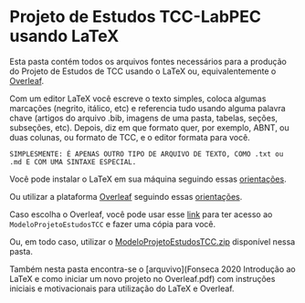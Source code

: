 # Projeto de Estudos TCC-LabPEC usando LaTeX

Esta pasta contém todos os arquivos fontes necessários para a produção do Projeto de Estudos de TCC usando o LaTeX ou, equivalentemente o [Overleaf](https://www.overleaf.com).

Com um editor LaTeX você escreve o texto simples, coloca algumas marcações (negrito, itálico, etc) e referencia tudo usando alguma palavra chave (artigos do arquivo .bib, imagens de uma pasta, tabelas, seções, subseções, etc). Depois, diz em que formato quer, por exemplo, ABNT, ou duas colunas, ou formato de TCC, e o editor formata para você.

`SIMPLESMENTE: É APENAS OUTRO TIPO DE ARQUIVO DE TEXTO, COMO .txt ou .md E COM UMA SINTAXE ESPECIAL.`

Você pode instalar o LaTeX em sua máquina seguindo essas [orientações](https://github.com/abntex/abntex2/wiki/Instalacao).

Ou utilizar a plataforma [Overleaf](https://www.overleaf.com) seguindo essas [orientações](https://pt.overleaf.com/learn/latex/Tutorials).

Caso escolha o Overleaf, você pode usar esse [link](https://www.overleaf.com/read/gmpdsmsdhqkn) para ter acesso ao `ModeloProjetoEstudosTCC` e fazer uma cópia para você.

Ou, em todo caso, utilizar o [ModeloProjetoEstudosTCC.zip](ModeloProjetoEstudosTCC.zip) disponível nessa pasta.

Também nesta pasta encontra-se o [arquvivo](Fonseca 2020 Introdução ao LaTeX e como iniciar um novo projeto no Overleaf.pdf) com instruções iniciais e motivacionais para utilização do LaTeX e Overleaf.
